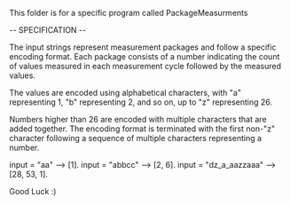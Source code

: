This folder is for a specific program called PackageMeasurments

-- SPECIFICATION -- 

The input strings represent measurement packages and follow a specific encoding format.
Each package consists of a number indicating the count of values measured in each measurement cycle
followed by the measured values.

The values are encoded using alphabetical characters, with "a" representing 1, "b" representing 2,
and so on, up to "z" representing 26.

Numbers higher than 26 are encoded with multiple characters that are added together.
The encoding format is terminated with the first non-"z" character following a sequence of multiple
characters representing a number.

input = "aa" --> [1].
input = "abbcc" --> [2, 6].
input = "dz_a_aazzaaa" --> [28, 53, 1].

Good Luck :) 
